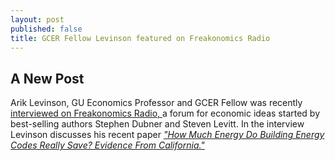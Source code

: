 ```yaml
---
layout: post
published: false
title: GCER Fellow Levinson featured on Freakonomics Radio
---
```


## A New Post

<p> Arik Levinson, GU Economics Professor and GCER Fellow was recently <a href= "http://freakonomics.com/2015/02/05/how-efficient-is-energy-efficiency-a-new-freakonomics-radio-podcast/"> interviewed on Freakonomics Radio, </a>  a forum for economic ideas started by best-selling authors  Stephen Dubner and Steven Levitt.  In the interview Levinson discusses his recent paper  <a href= "http://faculty.georgetown.edu/aml6/pdfs&zips/BuildingCodes.pdf">  <em>"How Much Energy Do Building Energy Codes Really Save? Evidence From California." </em> </a> </p>